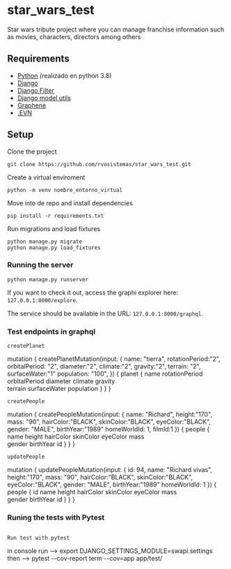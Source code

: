 # star_wars_test

Star wars tribute project where you can manage franchise information such as movies, characters, directors among others

## Requirements

-   [Python](https://www.python.org/) (realizado en python 3.8)
-   [Django](https://github.com/django/django)
-   [Django Filter](https://github.com/carltongibson/django-filter)
-   [Django model utils](https://github.com/jazzband/django-model-utils)
-   [Graphene](https://github.com/graphql-python/graphene-django)
-   [.EVN](https://github.com/theskumar/python-dotenv)

## Setup

Clone the project

```
git clone https://github.com/rvosistemas/star_wars_test.git
```

Create a virtual enviroment

```
python -m venv nombre_entorno_virtual
```

Move into de repo and install dependencies

```
pip install -r requirements.txt
```

Run migrations and load fixtures

```
python manage.py migrate
python manage.py load_fixtures
```

### Running the server

```
python manage.py runserver
```

If you want to check it out, access the graphi explorer here: `127.0.0.1:8000/explore`.

The service should be available in the URL: `127.0.0.1:8000/graphql`.

### Test endpoints in graphql

```
createPlanet
```

mutation {
createPlanetMutation(input: {
name: "tierra",
rotationPeriod:"2",
orbitalPeriod: "2",
diameter:"2",
climate:"2",
gravity:"2",
terrain: "2",
surfaceWater:"1"
population: "100",
})
{
planet {
name
rotationPeriod
orbitalPeriod
diameter
climate
gravity  
 terrain
surfaceWater
population
}
}
}

```
createPeople
```

mutation {
createPeopleMutation(input: {
name: "Richard",
height:"170",
mass: "90",
hairColor:"BLACK",
skinColor:"BLACK",
eyeColor:"BLACK",
gender: "MALE",
birthYear:"1989"
homeWorldId: 1,
filmId:1
})
{
people {
name
height
hairColor
skinColor
eyeColor
mass  
 gender
birthYear
id
}
}
}

```
updatePeople
```

mutation {
updatePeopleMutation(input: {
id: 94,
name: "Richard vivas",
height:"170",
mass: "90",
hairColor:"BLACK",
skinColor:"BLACK",
eyeColor:"BLACK",
gender: "MALE",
birthYear:"1989"
homeWorldId: 1
})
{
people {
id
name
height
hairColor
skinColor
eyeColor
mass  
 gender
birthYear
id
}
}
}

### Runing the tests with Pytest

```

Run test with pytest

```

in console run --> export DJANGO_SETTINGS_MODULE=swapi.settings
then --> pytest --cov-report term --cov=app app/test/

```

```
